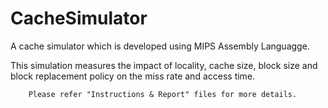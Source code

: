 # CacheSimulator
A cache simulator which is developed using MIPS Assembly Languagge.

This simulation measures the impact of locality, cache size, block size and block replacement policy on the miss rate and access time.

        Please refer "Instructions & Report" files for more details.

